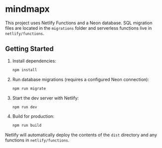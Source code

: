 # mindmapx

This project uses Netlify Functions and a Neon database. SQL migration files are located in the `migrations` folder and serverless functions live in `netlify/functions`.

## Getting Started

1. Install dependencies:
   ```bash
   npm install
   ```
2. Run database migrations (requires a configured Neon connection):
   ```bash
   npm run migrate
   ```
3. Start the dev server with Netlify:
   ```bash
   npm run dev
   ```
4. Build for production:
   ```bash
   npm run build
   ```

Netlify will automatically deploy the contents of the `dist` directory and any functions in `netlify/functions`.
